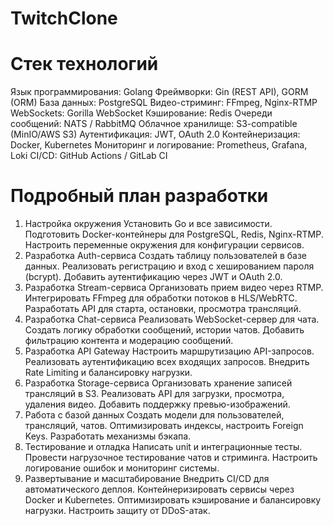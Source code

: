 # TwitchClone

# Стек технологий

Язык программирования: Golang
Фреймворки: Gin (REST API), GORM (ORM)
База данных: PostgreSQL
Видео-стриминг: FFmpeg, Nginx-RTMP
WebSockets: Gorilla WebSocket
Кэширование: Redis
Очереди сообщений: NATS / RabbitMQ
Облачное хранилище: S3-compatible (MinIO/AWS S3)
Аутентификация: JWT, OAuth 2.0
Контейнеризация: Docker, Kubernetes
Мониторинг и логирование: Prometheus, Grafana, Loki
CI/CD: GitHub Actions / GitLab CI
# Подробный план разработки

1. Настройка окружения
Установить Go и все зависимости.
Подготовить Docker-контейнеры для PostgreSQL, Redis, Nginx-RTMP.
Настроить переменные окружения для конфигурации сервисов.
2. Разработка Auth-сервиса
Создать таблицу пользователей в базе данных.
Реализовать регистрацию и вход с хешированием пароля (bcrypt).
Добавить аутентификацию через JWT и OAuth 2.0.
3. Разработка Stream-сервиса
Организовать прием видео через RTMP.
Интегрировать FFmpeg для обработки потоков в HLS/WebRTC.
Разработать API для старта, остановки, просмотра трансляций.
4. Разработка Chat-сервиса
Реализовать WebSocket-сервер для чата.
Создать логику обработки сообщений, истории чатов.
Добавить фильтрацию контента и модерацию сообщений.
5. Разработка API Gateway
Настроить маршрутизацию API-запросов.
Реализовать аутентификацию всех входящих запросов.
Внедрить Rate Limiting и балансировку нагрузки.
6. Разработка Storage-сервиса
Организовать хранение записей трансляций в S3.
Реализовать API для загрузки, просмотра, удаления видео.
Добавить поддержку превью-изображений.
7. Работа с базой данных
Создать модели для пользователей, трансляций, чатов.
Оптимизировать индексы, настроить Foreign Keys.
Разработать механизмы бэкапа.
8. Тестирование и отладка
Написать unit и интеграционные тесты.
Провести нагрузочное тестирование чатов и стриминга.
Настроить логирование ошибок и мониторинг системы.
9. Развертывание и масштабирование
Внедрить CI/CD для автоматического деплоя.
Контейнеризировать сервисы через Docker и Kubernetes.
Оптимизировать кэширование и балансировку нагрузки.
Настроить защиту от DDoS-атак.
